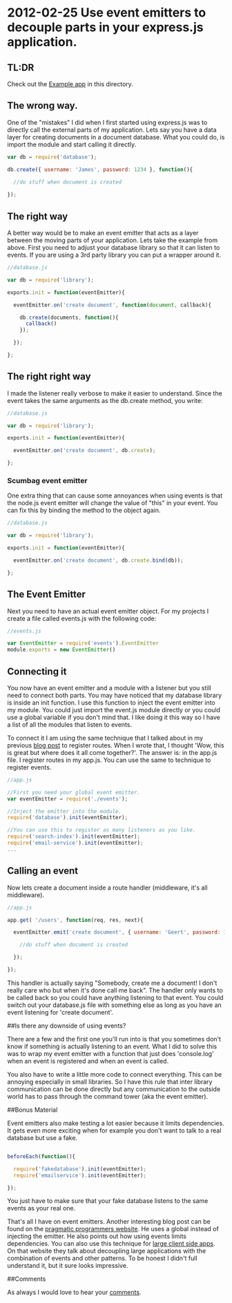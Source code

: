 ﻿2012-02-25 Use event emitters to decouple parts in your express.js application.
===============================================================================

## TL:DR

Check out the [Example app](https://github.com/Enome/blog/tree/master/002_decoupling_with_event_emitters/example_app) in this directory.

## The wrong way.

One of the "mistakes" I did when I first started using express.js was to directly call the external parts of my application. Lets say you have a data layer for creating documents in a document database. What you could do, is import the module and start calling it directly.

``` js
var db = require('database');

db.create({ username: 'James', password: 1234 }, function(){
  
  //do stuff when document is created

});
```

## The right way

A better way would be to make an event emitter that acts as a layer between the moving parts of your application. Lets take the example from above. First you need to adjust your database library so that it can listen to events. If you are using a 3rd party library you can put a wrapper around it.

``` js
//database.js

var db = require('library');

exports.init = function(eventEmitter){

  eventEmitter.on('create document', function(document, callback){

    db.create(documents, function(){
      callback()
    });

  });

};
```

## The right right way

I made the listener really verbose to make it easier to understand. Since the event takes the same arguments as the db.create method, you write:

``` js
//database.js

var db = require('library');

exports.init = function(eventEmitter){

  eventEmitter.on('create document', db.create);

};
```

### Scumbag event emitter

One extra thing that can cause some annoyances when using events is that the node.js event emitter will change the value of "this" in your event. You can fix this by binding the method to the object again.


``` js
//database.js

var db = require('library');

exports.init = function(eventEmitter){

  eventEmitter.on('create document', db.create.bind(db));

};
```

## The Event Emitter

Next you need to have an actual event emitter object. For my projects I create a file called events.js with the following code:

``` js
//events.js

var EventEmitter = require('events').EventEmitter
module.exports = new EventEmitter()
```

## Connecting it

You now have an event emitter and a module with a listener but you still need to connect both parts. You may have noticed that my database library is inside an init function. I use this function to inject the event emitter into my module. You could just import the event.js module directly or you could use a global variable if you don't mind that. I like doing it this way so I have a list of all the modules that listen to events.

To connect it I am using the same technique that I talked about in my previous [blog post](https://github.com/Enome/blog/blob/master/001_structuring_express_js_applications/example_app/app.js#L15) 
to register routes.  When I wrote that, I thought 'Wow, this is great but where does it all come together?'. The answer is: in the app.js file. I register routes in my app.js. You can use the same to technique to register events.

``` js
//app.js

//First you need your global event emitter.
var eventEmitter = require('./events');

//Inject the emitter into the module.
require('database').init(eventEmitter);

//You can use this to register as many listeners as you like.
require('search-index').init(eventEmitter);
require('email-service').init(eventEmitter);
...
```

## Calling an event

Now lets create a document inside a route handler (middleware, it's all middleware).

``` js
//app.js

app.get( '/users', function(req, res, next){

  eventEmitter.emit('create document', { username: 'Geert', password: 1234 }, function(){

    //do stuff when document is created

  });

});
```

This handler is actually saying "Somebody, create me a document! I don't really care who but when it's done call me back". The handler only wants to be called back so you could have anything listening to that event. You could switch out your database.js file with something else as long as you have an event listening for 'create document'.

##Is there any downside of using events?

There are a few and the first one you'll run into is that you sometimes don't know if something is actually listening to an event. What I did to solve this was to wrap my event emitter with a function that just does 'console.log' when an event is registered and when an event is called. 

You also have to write a little more code to connect everything. This can be annoying especially in small libraries. So I have this rule that inter library communication can be done directly but any communication to the outside world has to pass through the command tower (aka the event emitter).

##Bonus Material

Event emitters also make testing a lot easier because it limits dependencies. It gets even more exciting when for example you don't want to talk to a real database but use a fake.


``` js

beforeEach(function(){

  require('fakedatabase').init(eventEmitter);
  require('emailservice').init(eventEmitter);

});
```

You just have to make sure that your fake database listens to the same events as your real one.


That's all I have on event emitters. Another interesting blog post can be found on the [pragmatic programmers website](http://pragprog.com/magazines/2011-08/decouple-your-apps-with-eventdriven-coffeescript). He uses a global instead of injecting the emitter. He also points out how using events limits dependencies. You can also use this technique for [large client side apps](http://addyosmani.com/scalable-javascript-videos/). On that website they talk about decoupling large applications with the combination of events and other patterns. To be honest I didn't full understand it, but it sure looks impressive.


##Comments

As always I would love to hear your [comments](https://github.com/Enome/blog/issues/2).
